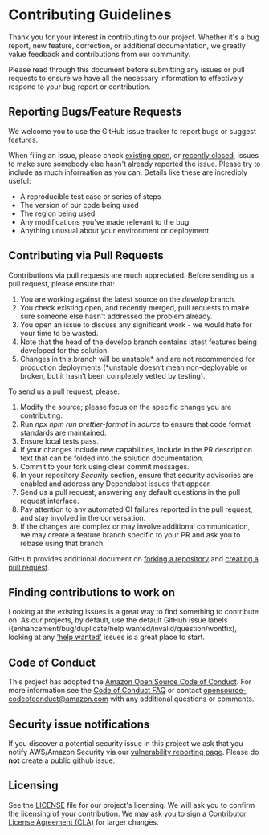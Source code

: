 # Contributing Guidelines

Thank you for your interest in contributing to our project. Whether it's a bug report, new feature, correction, or additional
documentation, we greatly value feedback and contributions from our community.

Please read through this document before submitting any issues or pull requests to ensure we have all the necessary
information to effectively respond to your bug report or contribution.

## Reporting Bugs/Feature Requests

We welcome you to use the GitHub issue tracker to report bugs or suggest features.

When filing an issue, please check [existing open](https://github.com/aws-solutions/serverless-image-handler/issues), or [recently closed](https://github.com/aws-solutions/serverless-image-handler/issues?utf8=%E2%9C%93&q=is%3Aissue%20is%3Aclosed%20), issues to make sure somebody else hasn't already reported the issue. Please try to include as much information as you can. Details like these are incredibly useful:

- A reproducible test case or series of steps
- The version of our code being used
- The region being used
- Any modifications you've made relevant to the bug
- Anything unusual about your environment or deployment

## Contributing via Pull Requests

Contributions via pull requests are much appreciated. Before sending us a pull request, please ensure that:

1. You are working against the latest source on the _develop_ branch.
1. You check existing open, and recently merged, pull requests to make sure someone else hasn't addressed the problem already.
1. You open an issue to discuss any significant work - we would hate for your time to be wasted.
1. Note that the head of the develop branch contains latest features being developed for the solution.
1. Changes in this branch will be unstable* and are not recommended for production deployments (*unstable doesn’t mean non-deployable or broken, but it hasn’t been completely vetted by testing).

To send us a pull request, please:

1. Modify the source; please focus on the specific change you are contributing.
1. Run _npx npm run prettier-format_ in _source_ to ensure that code format standards are maintained.
1. Ensure local tests pass.
1. If your changes include new capabilities, include in the PR description text that can be folded into the solution documentation.
1. Commit to your fork using clear commit messages.
1. In your repository _Security_ section, ensure that security advisories are enabled and address any Dependabot issues that appear.
1. Send us a pull request, answering any default questions in the pull request interface.
1. Pay attention to any automated CI failures reported in the pull request, and stay involved in the conversation.
1. If the changes are complex or may involve additional communication, we may create a feature branch specific to your PR and ask you to rebase using that branch.

GitHub provides additional document on [forking a repository](https://help.github.com/articles/fork-a-repo/) and [creating a pull request](https://help.github.com/articles/creating-a-pull-request/).

## Finding contributions to work on

Looking at the existing issues is a great way to find something to contribute on. As our projects, by default, use the default GitHub issue labels ((enhancement/bug/duplicate/help wanted/invalid/question/wontfix), looking at any ['help wanted'](https://github.com/aws-solutions/serverless-image-handler/labels/help%20wanted) issues is a great place to start.

## Code of Conduct

This project has adopted the [Amazon Open Source Code of Conduct](https://aws.github.io/code-of-conduct).
For more information see the [Code of Conduct FAQ](https://aws.github.io/code-of-conduct-faq) or contact opensource-codeofconduct@amazon.com with any additional questions or comments.

## Security issue notifications

If you discover a potential security issue in this project we ask that you notify AWS/Amazon Security via our [vulnerability reporting page](http://aws.amazon.com/security/vulnerability-reporting/). Please do **not** create a public github issue.

## Licensing

See the [LICENSE](https://github.com/aws-solutions/serverless-image-handler/blob/main/LICENSE.txt) file for our project's licensing. We will ask you to confirm the licensing of your contribution.
We may ask you to sign a [Contributor License Agreement (CLA)](http://en.wikipedia.org/wiki/Contributor_License_Agreement) for larger changes.
